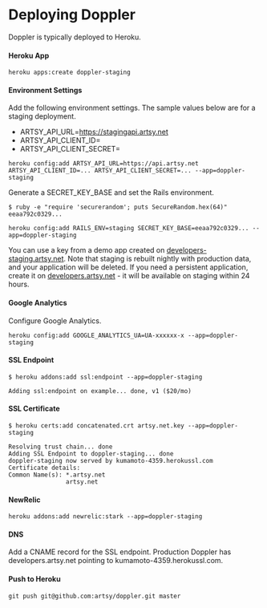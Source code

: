 Deploying Doppler
=================

Doppler is typically deployed to Heroku.

#### Heroku App

```
heroku apps:create doppler-staging
```

#### Environment Settings

Add the following environment settings. The sample values below are for a staging deployment.

* ARTSY_API_URL=https://stagingapi.artsy.net
* ARTSY_API_CLIENT_ID=<Artsy API Client ID>
* ARTSY_API_CLIENT_SECRET=<Artsy API Client Secret>

```
heroku config:add ARTSY_API_URL=https://api.artsy.net ARTSY_API_CLIENT_ID=... ARTSY_API_CLIENT_SECRET=... --app=doppler-staging
```

Generate a SECRET_KEY_BASE and set the Rails environment.

```
$ ruby -e "require 'securerandom'; puts SecureRandom.hex(64)"
eeaa792c0329...
```

```
heroku config:add RAILS_ENV=staging SECRET_KEY_BASE=eeaa792c0329... --app=doppler-staging
```

You can use a key from a demo app created on [developers-staging.artsy.net](https://developers-staging.artsy.net). Note that staging is rebuilt nightly with production data, and your application will be deleted. If you need a persistent application, create it on [developers.artsy.net](http://developers.artsy.net) - it will be available on staging within 24 hours.

#### Google Analytics

Configure Google Analytics.

```
heroku config:add GOOGLE_ANALYTICS_UA=UA-xxxxxx-x --app=doppler-staging
```

#### SSL Endpoint

```
$ heroku addons:add ssl:endpoint --app=doppler-staging

Adding ssl:endpoint on example... done, v1 ($20/mo)
```

#### SSL Certificate

```
$ heroku certs:add concatenated.crt artsy.net.key --app=doppler-staging

Resolving trust chain... done
Adding SSL Endpoint to doppler-staging... done
doppler-staging now served by kumamoto-4359.herokussl.com
Certificate details:
Common Name(s): *.artsy.net
                artsy.net
```

#### NewRelic

```
heroku addons:add newrelic:stark --app=doppler-staging
```

#### DNS

Add a CNAME record for the SSL endpoint. Production Doppler has developers.artsy.net pointing to kumamoto-4359.herokussl.com.

#### Push to Heroku

```
git push git@github.com:artsy/doppler.git master
```

